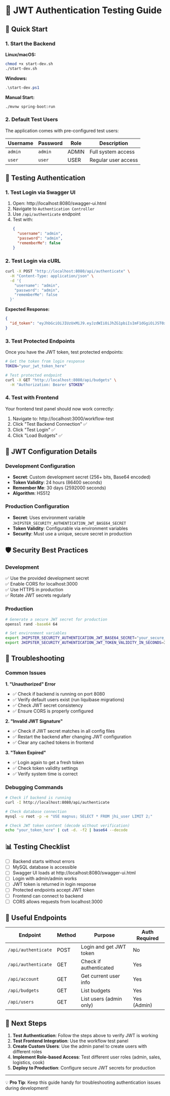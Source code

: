 # 🔐 JWT Authentication Testing Guide

## 🚀 Quick Start

### **1. Start the Backend**

**Linux/macOS:**
```bash
chmod +x start-dev.sh
./start-dev.sh
```

**Windows:**
```powershell
.\start-dev.ps1
```

**Manual Start:**
```bash
./mvnw spring-boot:run
```

### **2. Default Test Users**

The application comes with pre-configured test users:

| Username | Password | Role | Description |
|----------|----------|------|-------------|
| `admin` | `admin` | ADMIN | Full system access |
| `user` | `user` | USER | Regular user access |

## 🧪 Testing Authentication

### **1. Test Login via Swagger UI**

1. Open: http://localhost:8080/swagger-ui.html
2. Navigate to `Authentication Controller`
3. Use `/api/authenticate` endpoint
4. Test with:
   ```json
   {
     "username": "admin",
     "password": "admin",
     "rememberMe": false
   }
   ```

### **2. Test Login via cURL**

```bash
curl -X POST "http://localhost:8080/api/authenticate" \
  -H "Content-Type: application/json" \
  -d '{
    "username": "admin",
    "password": "admin",
    "rememberMe": false
  }'
```

**Expected Response:**
```json
{
  "id_token": "eyJhbGciOiJIUzUxMiJ9.eyJzdWIiOiJhZG1pbiIsImF1dGgiOiJST0xFX0FETUlOLFJPTEVfVVNFUiIsImV4cCI6MTYxMjQwNjI4M30...."
}
```

### **3. Test Protected Endpoints**

Once you have the JWT token, test protected endpoints:

```bash
# Get the token from login response
TOKEN="your_jwt_token_here"

# Test protected endpoint
curl -X GET "http://localhost:8080/api/budgets" \
  -H "Authorization: Bearer $TOKEN"
```

### **4. Test with Frontend**

Your frontend test panel should now work correctly:

1. Navigate to: http://localhost:3000/workflow-test
2. Click "Test Backend Connection" ✅
3. Click "Test Login" ✅
4. Click "Load Budgets" ✅

## 🔧 JWT Configuration Details

### **Development Configuration**
- **Secret**: Custom development secret (256+ bits, Base64 encoded)
- **Token Validity**: 24 hours (86400 seconds)
- **Remember Me**: 30 days (2592000 seconds)
- **Algorithm**: HS512

### **Production Configuration**
- **Secret**: Uses environment variable `JHIPSTER_SECURITY_AUTHENTICATION_JWT_BASE64_SECRET`
- **Token Validity**: Configurable via environment variables
- **Security**: Must use a unique, secure secret in production

## 🛡️ Security Best Practices

### **Development**
✅ Use the provided development secret  
✅ Enable CORS for localhost:3000  
✅ Use HTTPS in production  
✅ Rotate JWT secrets regularly  

### **Production**
```bash
# Generate a secure JWT secret for production
openssl rand -base64 64

# Set environment variables
export JHIPSTER_SECURITY_AUTHENTICATION_JWT_BASE64_SECRET="your_secure_secret_here"
export JHIPSTER_SECURITY_AUTHENTICATION_JWT_TOKEN_VALIDITY_IN_SECONDS=3600
```

## 🐛 Troubleshooting

### **Common Issues**

**1. "Unauthorized" Error**
- ✅ Check if backend is running on port 8080
- ✅ Verify default users exist (run liquibase migrations)
- ✅ Check JWT secret consistency
- ✅ Ensure CORS is properly configured

**2. "Invalid JWT Signature"**
- ✅ Check if JWT secret matches in all config files
- ✅ Restart the backend after changing JWT configuration
- ✅ Clear any cached tokens in frontend

**3. "Token Expired"**
- ✅ Login again to get a fresh token
- ✅ Check token validity settings
- ✅ Verify system time is correct

### **Debugging Commands**

```bash
# Check if backend is running
curl -I http://localhost:8080/api/authenticate

# Check database connection
mysql -u root -p -e "USE magnus; SELECT * FROM jhi_user LIMIT 2;"

# Check JWT token content (decode without verification)
echo "your_token_here" | cut -d. -f2 | base64 --decode
```

## 📊 Testing Checklist

- [ ] Backend starts without errors
- [ ] MySQL database is accessible
- [ ] Swagger UI loads at http://localhost:8080/swagger-ui.html
- [ ] Login with admin/admin works
- [ ] JWT token is returned in login response
- [ ] Protected endpoints accept JWT token
- [ ] Frontend can connect to backend
- [ ] CORS allows requests from localhost:3000

## 🔗 Useful Endpoints

| Endpoint | Method | Purpose | Auth Required |
|----------|--------|---------|---------------|
| `/api/authenticate` | POST | Login and get JWT token | No |
| `/api/authenticate` | GET | Check if authenticated | Yes |
| `/api/account` | GET | Get current user info | Yes |
| `/api/budgets` | GET | List budgets | Yes |
| `/api/users` | GET | List users (admin only) | Yes (Admin) |

## 🎯 Next Steps

1. **Test Authentication**: Follow the steps above to verify JWT is working
2. **Test Frontend Integration**: Use the workflow test panel
3. **Create Custom Users**: Use the admin panel to create users with different roles
4. **Implement Role-based Access**: Test different user roles (admin, sales, logistics, cook)
5. **Deploy to Production**: Configure secure JWT secrets for production

---

💡 **Pro Tip**: Keep this guide handy for troubleshooting authentication issues during development! 